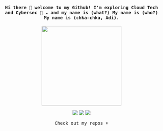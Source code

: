 <h4 align="center"><samp> Hi there 👋  welcome to my Github! I'm exploring Cloud Tech and Cybersec 👾 ☁️ and my name is (what?) My name is (who?) My name is (chka-chka, Adi).  </samp></h4>

<p align="center">
  <img width="250" src="https://upload.wikimedia.org/wikipedia/commons/e/ec/Moir%C3%A9_Uhr_Sekundenzeiger.gif">
</p>

<p align="center">
<a href= "https://blog.vaahtera.my.id/"><img src="https://img.icons8.com/small/32/domain.png"/></a>
<a href= "https://twitter.com/Bachtiarprmdi"><img src="https://img.icons8.com/material-outlined/32/000000/twitter.png"/></a>
<a href= "https://github.com/bachtiarprmdi"><img src="https://img.icons8.com/small/32/github-2.png"/></a>
</p>

<p align="center"><samp>
Check out my repos ⬇️  
  </samp>
</p>
